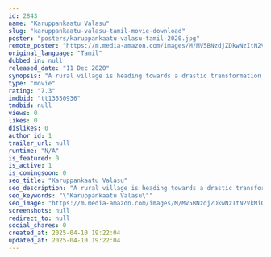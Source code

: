 ```yaml
---
id: 2843
name: "Karuppankaatu Valasu"
slug: "karuppankaatu-valasu-tamil-movie-download"
poster: "posters/karuppankaatu-valasu-tamil-2020.jpg"
remote_poster: "https://m.media-amazon.com/images/M/MV5BNzdjZDkwNzItN2VkMi00YzUxLWIzNDAtZWExNGYyZWQyMmQwXkEyXkFqcGdeQXVyMTI2NjQ5MDI4._V1_SX300.jpg"
original_language: "Tamil"
dubbed_in: null
released_date: "11 Dec 2020"
synopsis: "A rural village is heading towards a drastic transformation and a sudden death of 4 persons triggers a case. will it be solved? what's behind this murder mystery?"
type: "movie"
rating: "7.3"
imdbid: "tt13550936"
tmdbid: null
views: 0
likes: 0
dislikes: 0
author_id: 1
trailer_url: null
runtime: "N/A"
is_featured: 0
is_active: 1
is_comingsoon: 0
seo_title: "Karuppankaatu Valasu"
seo_description: "A rural village is heading towards a drastic transformation and a sudden death of 4 persons triggers a case. will it be solved? what's behind this murder mystery?"
seo_keywords: "\"Karuppankaatu Valasu\""
seo_image: "https://m.media-amazon.com/images/M/MV5BNzdjZDkwNzItN2VkMi00YzUxLWIzNDAtZWExNGYyZWQyMmQwXkEyXkFqcGdeQXVyMTI2NjQ5MDI4._V1_SX300.jpg"
screenshots: null
redirect_to: null
social_shares: 0
created_at: 2025-04-10 19:22:04
updated_at: 2025-04-10 19:22:04
---
```


